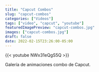 ```yaml
---
title: "Capcut Combos"
slug: "capcut-combos"
categories: ["Videos"]
tags: ["video", "capcut", "youtube"]
featuredImagePreview: "capcut-combos.jpg"
images: ["capcut-combos.jpg"]
draft: false
date: 2022-02-15T23:26:00-05:00
---
```


{{< youtube NWx31eQgS5Q >}}

Galería de animaciones combo de Capcut.